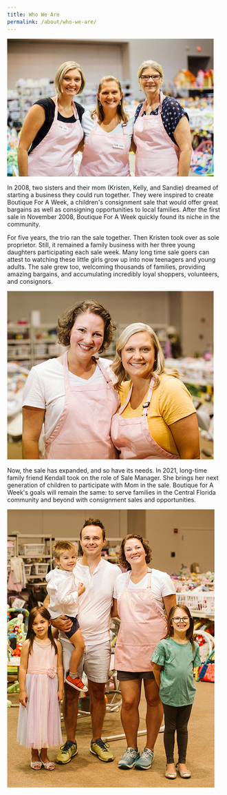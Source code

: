 ```yaml
---
title: Who We Are
permalink: /about/who-we-are/
---
```


![The Boutique for a Week girls](/img/the-girls.jpg)

In 2008, two sisters and their mom (Kristen, Kelly, and Sandie) dreamed of starting a business they could run together. They were inspired to create Boutique For A Week, a children's consignment sale that would offer great bargains as well as consigning opportunities to local families. After the first sale in November 2008, Boutique For A Week quickly found its niche in the community.

For five years, the trio ran the sale together. Then Kristen took over as sole proprietor. Still, it remained a family business with her three young daughters participating each sale week. Many long time sale goers can attest to watching these little girls grow up into now teenagers and young adults. The sale grew too, welcoming thousands of families, providing amazing bargains, and accumulating incredibly loyal shoppers, volunteers, and consignors.

![Kendall & Kristen](/img/kendall-kristen.jpg)

Now, the sale has expanded, and so have its needs. In 2021, long-time family friend Kendall took on the role of Sale Manager. She brings her next generation of children to participate with Mom in the sale. Boutique for A Week's goals will remain the same: to serve families in the Central Florida community and beyond with consignment sales and opportunities.

![Family Photo](/img/volkman-family.jpg)
